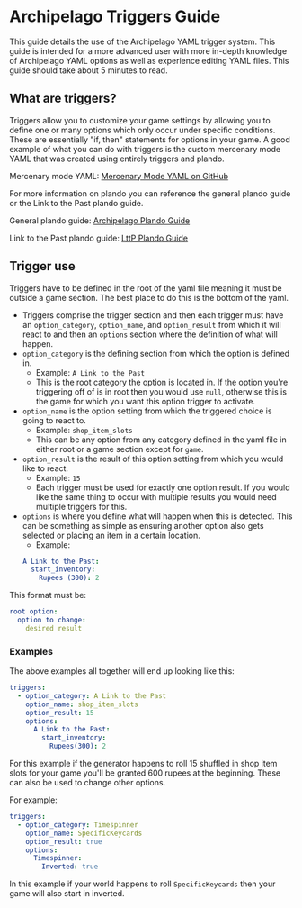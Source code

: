# Archipelago Triggers Guide

This guide details the use of the Archipelago YAML trigger system. This guide is intended for a more advanced user with
more in-depth knowledge of Archipelago YAML options as well as experience editing YAML files. This guide should take
about 5 minutes to read.

## What are triggers?

Triggers allow you to customize your game settings by allowing you to define one or many options which only occur under
specific conditions. These are essentially "if, then" statements for options in your game. A good example of what you
can do with triggers is the custom mercenary mode YAML that was created using entirely triggers and plando.

Mercenary mode
YAML: [Mercenary Mode YAML on GitHub](https://github.com/alwaysintreble/Archipelago-yaml-dump/blob/main/Snippets/Mercenary%20Mode%20Snippet.yaml)

For more information on plando you can reference the general plando guide or the Link to the Past plando guide.

General plando guide: [Archipelago Plando Guide](/tutorial/archipelago/plando/en)

Link to the Past plando guide: [LttP Plando Guide](/tutorial/zelda3/plando/en)

## Trigger use

Triggers have to be defined in the root of the yaml file meaning it must be outside a game section. The best place to do
this is the bottom of the yaml.

- Triggers comprise the trigger section and then each trigger must have an `option_category`, `option_name`,
  and `option_result` from which it will react to and then an `options` section where the definition of what will
  happen.
- `option_category` is the defining section from which the option is defined in.
    - Example: `A Link to the Past`
    - This is the root category the option is located in. If the option you're triggering off of is in root then you
      would use `null`, otherwise this is the game for which you want this option trigger to activate.
- `option_name` is the option setting from which the triggered choice is going to react to.
    - Example: `shop_item_slots`
    - This can be any option from any category defined in the yaml file in either root or a game section except
      for `game`.
- `option_result` is the result of this option setting from which you would like to react.
    - Example: `15`
    - Each trigger must be used for exactly one option result. If you would like the same thing to occur with multiple
      results you would need multiple triggers for this.
- `options` is where you define what will happen when this is detected. This can be something as simple as ensuring
  another option also gets selected or placing an item in a certain location.
    - Example:
  ```yaml
  A Link to the Past:
    start_inventory: 
      Rupees (300): 2
  ```

This format must be:

  ```yaml
  root option:
    option to change:
      desired result
  ```

### Examples

The above examples all together will end up looking like this:

  ```yaml
  triggers:
    - option_category: A Link to the Past
      option_name: shop_item_slots
      option_result: 15
      options:
        A Link to the Past:
          start_inventory:
            Rupees(300): 2
  ```

For this example if the generator happens to roll 15 shuffled in shop item slots for your game you'll be granted 600
rupees at the beginning. These can also be used to change other options.

For example:

  ```yaml
  triggers:
    - option_category: Timespinner
      option_name: SpecificKeycards
      option_result: true
      options:
        Timespinner:
          Inverted: true
  ```

In this example if your world happens to roll `SpecificKeycards` then your game will also start in inverted.